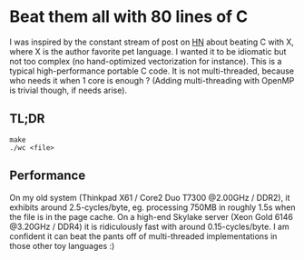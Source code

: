 # Beat them all with 80 lines of C

I was inspired by the constant stream of post on [HN](https://hn.algolia.com/?q=beating+c+with) about beating C with X, where X is the author favorite pet language.
I wanted it to be idiomatic but not too complex (no hand-optimized vectorization for instance). This is a typical high-performance portable C code.
It is not multi-threaded, because who needs it when 1 core is enough ? (Adding multi-threading with OpenMP is trivial though, if needs arise).

## TL;DR

	make
	./wc <file>

## Performance

On my old system (Thinkpad X61 / Core2 Duo T7300 @2.00GHz / DDR2), it exhibits around 2.5-cycles/byte, eg. processing 750MB in roughly 1.5s when the file is in the page cache.
On a high-end Skylake server (Xeon Gold 6146 @3.20GHz / DDR4) it is ridiculously fast with around 0.15-cycles/byte.
I am confident it can beat the pants off of multi-threaded implementations in those other toy languages :)

